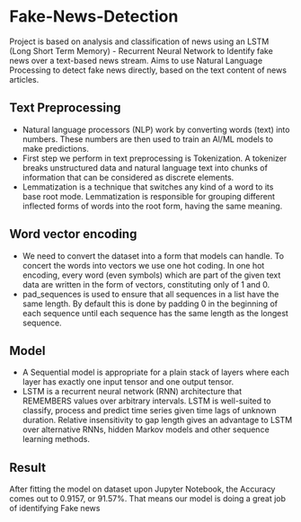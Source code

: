 # Fake-News-Detection
Project is based on analysis and classification of news using an LSTM (Long Short Term Memory) - Recurrent Neural Network to Identify fake news over a text-based news stream.
Aims to use Natural Language Processing to detect fake news directly, based on the text content of news articles.
## Text Preprocessing
- Natural language processors (NLP) work by converting words (text) into numbers. These numbers are then used to train an Al/ML models to make predictions.
- First step we perform in text preprocessing is Tokenization. A tokenizer breaks unstructured data and natural language text into chunks of information that can be considered as discrete elements.
- Lemmatization is a technique that switches any kind of a word to its base root mode. Lemmatization is responsible for grouping different inflected forms of words into the root form, having the same meaning.
## Word vector encoding
- We need to convert the dataset into a form that models can handle. To concert the words into vectors we use one hot coding. In one hot encoding, every word (even symbols) which are part of the given text data are written in the form of vectors, constituting only of 1 and 0.
- pad_sequences is used to ensure that all sequences in a list have the same length. By default this is done by padding 0 in the beginning of each sequence until each sequence has the same length as the longest sequence.
## Model
- A Sequential model is appropriate for a plain stack of layers where each layer has exactly one input tensor and one output tensor.
- LSTM is a recurrent neural network (RNN) architecture that REMEMBERS values over arbitrary intervals. LSTM is well-suited to classify, process and predict time series given time lags of unknown duration. Relative insensitivity to gap length gives an advantage to LSTM over alternative RNNs, hidden Markov models and other sequence learning methods.
## Result
After fitting the model on dataset upon Jupyter Notebook, the Accuracy comes out to 0.9157, or 91.57%. That means our model is doing a great job of identifying Fake news
